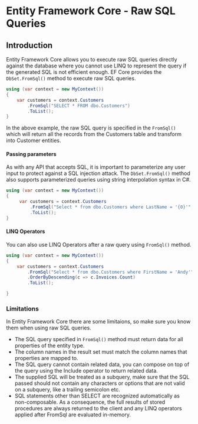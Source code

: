 # Entity Framework Core - Raw SQL Queries

## Introduction

Entity Framework Core allows you to execute raw SQL queries directly against the database where you cannot use LINQ to represent the query if the generated SQL is not efficient enough. EF Core provides the `DbSet.FromSql()` method to execute raw SQL queries.


```csharp
using (var context = new MyContext())
{
    var customers = context.Customers
        .FromSql("SELECT * FROM dbo.Customers")
        .ToList();
}
```

In the above example, the raw SQL query is specified in the `FromSql()` which will return all the records from the Customers table and transform into Customer entities.

#### Passing parameters

As with any API that accepts SQL, it is important to parameterize any user input to protect against a SQL injection attack. The `DbSet.FromSql()` method also supports parameterized queries using string interpolation syntax in C#.


```csharp
using (var context = new MyContext())
{
     var customers = context.Customers
         .FromSql("Select * from dbo.Customers where LastName = '{0}'", firstName)
         .ToList();
}
```

#### LINQ Operators

You can also use LINQ Operators after a raw query using `FromSql()` method.


```csharp
using (var context = new MyContext())
{
    var customers = context.Customers
        .FromSql("Select * from dbo.Customers where FirstName = 'Andy'")
        .OrderByDescending(c => c.Invoices.Count)
        .ToList();

}
```

### Limitations

In Entity Framework Core there are some limitaions, so make sure you know them when using raw SQL queries.

 - The SQL query specified in `FromSql()` method must return data for all properties of the entity type.
 - The column names in the result set must match the column names that properties are mapped to. 
 - The SQL query cannot contain related data, you can compose on top of the query using the Include operator to return related data. 
 - The supplied SQL will be treated as a subquery, make sure that the SQL passed should not contain any characters or options that are not valid on a subquery, like a trailing semicolon etc.
 - SQL statements other than SELECT are recognized automatically as non-composable. As a consequence, the full results of stored procedures are always returned to the client and any LINQ operators applied after FromSql are evaluated in-memory.